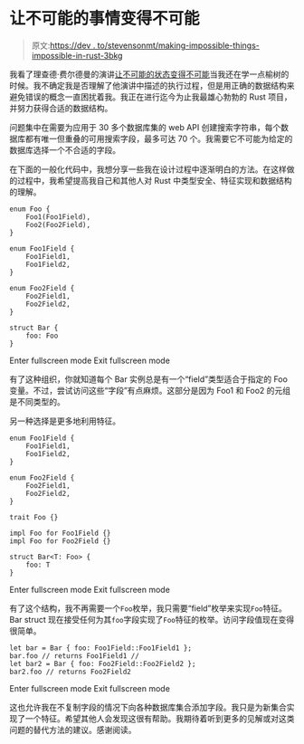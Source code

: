 # 让不可能的事情变得不可能

> 原文:[https://dev . to/stevensonmt/making-impossible-things-impossible-in-rust-3bkg](https://dev.to/stevensonmt/making-impossible-things-impossible-in-rust-3bkg)

我看了理查德·费尔德曼的演讲[让不可能的状态变得不可能](https://www.youtube.com/watch?v=IcgmSRJHu_8)当我还在学一点榆树的时候。我不确定我是否理解了他演讲中描述的执行过程，但是用正确的数据结构来避免错误的概念一直困扰着我。我正在进行迄今为止我最雄心勃勃的 Rust 项目，并努力获得合适的数据结构。

问题集中在需要为应用于 30 多个数据库集的 web API 创建搜索字符串，每个数据库都有唯一但重叠的可用搜索字段，最多可达 70 个。我需要它不可能为给定的数据库选择一个不合适的字段。

在下面的一般化代码中，我想分享一些我在设计过程中逐渐明白的方法。在这样做的过程中，我希望提高我自己和其他人对 Rust 中类型安全、特征实现和数据结构的理解。

```
enum Foo {
    Foo1(Foo1Field),
    Foo2(Foo2Field),
}

enum Foo1Field {
    Foo1Field1,
    Foo1Field2,
}

enum Foo2Field {
    Foo2Field1,
    Foo2Field2,
}

struct Bar {
    foo: Foo
} 
```

Enter fullscreen mode Exit fullscreen mode

有了这种组织，你就知道每个 Bar 实例总是有一个“field”类型适合于指定的 Foo 变量。不过，尝试访问这些“字段”有点麻烦。这部分是因为 Foo1 和 Foo2 的元组是不同类型的。

另一种选择是更多地利用特征。

```
enum Foo1Field {
    Foo1Field1,
    Foo1Field2,
}

enum Foo2Field {
    Foo2Field1,
    Foo2Field2,
}

trait Foo {}

impl Foo for Foo1Field {}
impl Foo for Foo2Field {}

struct Bar<T: Foo> {
    foo: T
} 
```

Enter fullscreen mode Exit fullscreen mode

有了这个结构，我不再需要一个`Foo`枚举，我只需要“field”枚举来实现`Foo`特征。Bar struct 现在接受任何为其`foo`字段实现了`Foo`特征的枚举。访问字段值现在变得很简单。

```
let bar = Bar { foo: Foo1Field::Foo1Field1 };
bar.foo // returns Foo1Field1 //
let bar2 = Bar { foo: Foo2Field::Foo2Field2 };
bar2.foo // returns Foo2Field2 
```

Enter fullscreen mode Exit fullscreen mode

这也允许我在不复制字段的情况下向各种数据库集合添加字段。我只是为新集合实现了一个特征。希望其他人会发现这很有帮助。我期待着听到更多的见解或对这类问题的替代方法的建议。感谢阅读。